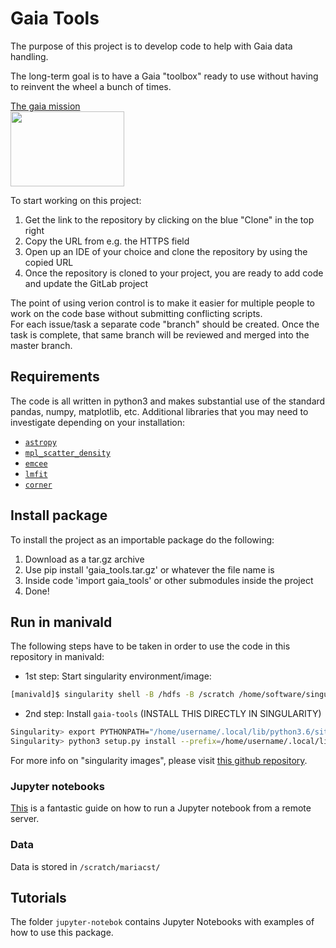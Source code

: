 # Gaia Tools


The purpose of this project is to develop code to help with Gaia data handling.

The long-term goal is to have a Gaia "toolbox" ready to use without having to reinvent the wheel a bunch of times.

[The gaia mission](https://sci.esa.int/web/gaia)  
<img src="https://sci.esa.int/documents/33580/35361/1567215149164-Gaia_mission_logo_625.jpg"  width="182" height="120">  

To start working on this project: 
1) Get the link to the repository by clicking on the blue "Clone" in the top right  
2) Copy the URL from e.g. the HTTPS field  
3) Open up an IDE of your choice and clone the repository by using the copied URL  
4) Once the repository is cloned to your project, you are ready to add code and update the GitLab project  

The point of using verion control is to make it easier for multiple people to work on the code base without submitting conflicting scripts.  
For each issue/task a separate code "branch" should be created. Once the task is complete, that same branch will be reviewed and merged into the master branch.  

## Requirements

The code is all written in python3 and makes substantial use of the standard pandas, numpy, matplotlib, etc. Additional libraries that you may need to investigate depending on your installation:

* [`astropy`](https://www.astropy.org/)
* [`mpl_scatter_density`](https://anaconda.org/conda-forge/mpl-scatter-density)
* [`emcee`](https://emcee.readthedocs.io/en/stable/)
* [`lmfit`](https://lmfit.github.io/lmfit-py/examples/example_brute.html)
* [`corner`](https://corner.readthedocs.io/en/latest/)


## Install package

To install the project as an importable package do the following:

1) Download as a tar.gz archive
2) Use pip install 'gaia_tools.tar.gz' or whatever the file name is
3) Inside code 'import gaia_tools' or other submodules inside the project
4) Done!

## Run in manivald

The following steps have to be taken in order to use the code in this repository in manivald:

- 1st step: Start singularity environment/image:
```bash
[manivald]$ singularity shell -B /hdfs -B /scratch /home/software/singularity/base_sven.simg
```
- 2nd step: Install `gaia-tools` (INSTALL THIS DIRECTLY IN SINGULARITY)
```bash
Singularity> export PYTHONPATH="/home/username/.local/lib/python3.6/site-packages/lib/python3.6/site-packages/"
Singularity> python3 setup.py install --prefix=/home/username/.local/lib/python3.6/site-packages
```
For more info on "singularity images", please visit [this github repository](https://github.com/HEP-KBFI/singularity).

### Jupyter notebooks
[This](https://ljvmiranda921.github.io/notebook/2018/01/31/running-a-jupyter-notebook/) is a fantastic guide on how to run a Jupyter notebook from a remote server.

### Data

Data is stored in `/scratch/mariacst/`


## Tutorials

The folder `jupyter-notebok` contains Jupyter Notebooks with examples of how to use this package. 
